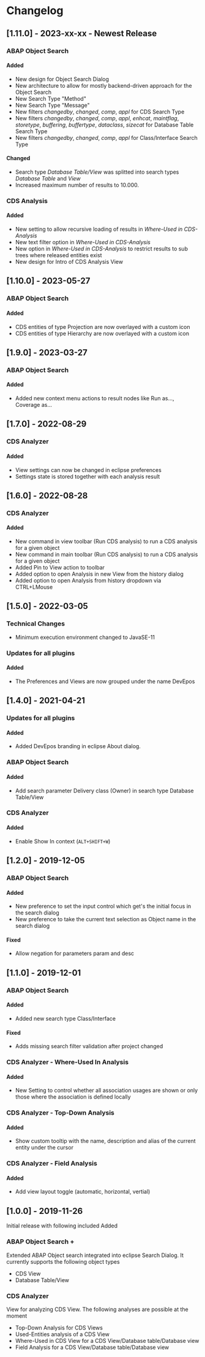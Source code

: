 # Changelog

## [1.11.0] - 2023-xx-xx - Newest Release

### ABAP Object Search

#### Added

- New design for Object Search Dialog
- New architecture to allow for mostly backend-driven approach for the Object Search
- New Search Type "Method"
- New Search Type "Message"
- New filters *changedby*, *changed*, *comp*, *appl* for CDS Search Type
- New filters *changedby*, *changed*, *comp*, *appl*, *enhcat*, *maintflag*, *storetype*, *buffering*, *buffertype*, *dataclass*, *sizecat* for Database Table Search Type
- New filters *changedby*, *changed*, *comp*, *appl* for Class/Interface Search Type

#### Changed

- Search type *Database Table/View* was splitted into search types *Database Table* and *View*
- Increased maximum number of results to 10.000.

### CDS Analysis

#### Added

- New setting to allow recursive loading of results in *Where-Used in CDS-Analysis*
- New text filter option in *Where-Used in CDS-Analysis*
- New option in *Where-Used in CDS-Analysis* to restrict results to sub trees where released entities exist
- New design for Intro of CDS Analysis View

## [1.10.0] - 2023-05-27

### ABAP Object Search

#### Added

- CDS entities of type Projection are now overlayed with a custom icon
- CDS entities of type Hierarchy are now overlayed with a custom icon

## [1.9.0] - 2023-03-27

### ABAP Object Search

#### Added

- Added new context menu actions to result nodes like Run as..., Coverage as...

## [1.7.0] - 2022-08-29

### CDS Analyzer

#### Added

- View settings can now be changed in eclipse preferences
- Settings state is stored together with each analysis result

## [1.6.0] - 2022-08-28

### CDS Analyzer

#### Added

- New command in view toolbar (Run CDS analysis) to run a CDS analysis for a given object
- New command in main toolbar (Run CDS analysis) to run a CDS analysis for a given object
- Added Pin to View action to toolbar
- Added option to open Analysis in new View from the history dialog
- Added option to open Analysis from history dropdown via CTRL+LMouse

## [1.5.0] - 2022-03-05

### Technical Changes

- Minimum execution environment changed to JavaSE-11

### Updates for all plugins

#### Added

- The Preferences and Views are now grouped under the name DevEpos

## [1.4.0] - 2021-04-21

### Updates for all plugins

#### Added

- Added DevEpos branding in eclipse About dialog.

### ABAP Object Search

#### Added

- Add search parameter Delivery class (Owner) in search type Database Table/View

### CDS Analyzer

#### Added

- Enable Show In context (`ALT+SHIFT+W`)

## [1.2.0] - 2019-12-05

### ABAP Object Search

#### Added

- New preference to set the input control which get's the initial focus in the search dialog
- New preference to take the current text selection as Object name in the search dialog

#### Fixed

- Allow negation for parameters param and desc

## [1.1.0] - 2019-12-01

### ABAP Object Search

#### Added

- Added new search type Class/Interface

#### Fixed

- Adds missing search filter validation after project changed

### CDS Analyzer - Where-Used In Analysis

#### Added

- New Setting to control whether all association usages are shown or only those where the association is defined locally

### CDS Analyzer - Top-Down Analysis

#### Added

- Show custom tooltip with the name, description and alias of the current entity under the cursor

### CDS Analyzer - Field Analysis

#### Added

- Add view layout toggle (automatic, horizontal, vertial)

## [1.0.0] - 2019-11-26

Initial release with following included Added

### ABAP Object Search +

Extended ABAP Object search integrated into eclipse Search Dialog.
It currently supports the following object types

- CDS View
- Database Table/View

### CDS Analyzer

View for analyzing CDS View.
The following analyses are possible at the moment

- Top-Down Analysis for CDS Views
- Used-Entities analysis of a CDS View
- Where-Used in CDS View for a CDS View/Database table/Database view
- Field Analysis for a CDS View/Database table/Database view
